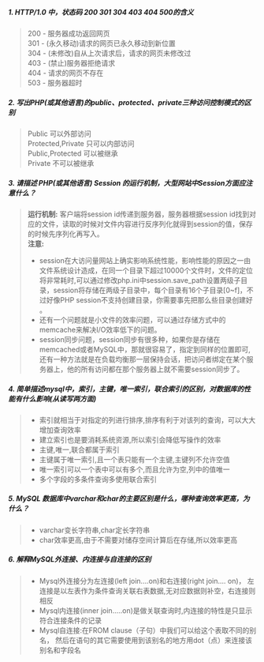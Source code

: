 <!--
author: King
head: http://pingodata.qiniudn.com/jockchou-avatar.jpg
date: 2017-04-06
title: PHP面试题
tags: PHP
images: 
category: PHP
status: publish
summary: PHP面试题
-->

##### 1. HTTP/1.0 中，状态码 200 301 304 403 404 500的含义
> 200 - 服务器成功返回网页  
> 301 - (永久移动)请求的网页已永久移动到新位置  
> 304 - (未修改)自从上次请求后，请求的网页未修改过  
> 403 - (禁止)服务器拒绝请求  
> 404 - 请求的网页不存在  
> 503 - 服务器超时

##### 2. 写出PHP(或其他语言)的public、protected、private三种访问控制模式的区别
> Public 可以外部访问  
> Protected,Private 只可以内部访问  
> Public,Protected 可以被继承  
> Private 不可以被继承

##### 3. 请描述 PHP(或其他语言) Session 的运行机制，大型网站中Session方面应注意什么？
> **运行机制:** 客户端将session id传递到服务器，服务器根据session id找到对应的文件，读取的时候对文件内容进行反序列化就得到session的值，保存的时候先序列化再写入。  
> **注意:**  
> - session在大访问量网站上确实影响系统性能，影响性能的原因之一由文件系统设计造成，在同一个目录下超过10000个文件时，文件的定位将非常耗时,可以通过修改php.ini中session.save_path设置两级子目录，session将存储在两级子目录中，每个目录有16个子目录[0~f]，不过好像PHP session不支持创建目录，你需要事先把那么些目录创建好 。  
> - 还有一个问题就是小文件的效率问题，可以通过存储方式中的memcache来解决I/O效率低下的问题。  
> - session同步问题，session同步有很多种，如果你是存储在memcached或者MySQL中，那就很容易了，指定到同样的位置即可,还有一种方法就是在负载均衡那一层保持会话，把访问者绑定在某个服务器上，他的所有访问都在那个服务器上就不需要session同步了。

##### 4. 简单描述mysql中，索引，主键，唯一索引，联合索引的区别，对数据库的性能有什么影响(从读写两方面)
> - 索引就相当于对指定的列进行排序,排序有利于对该列的查询，可以大大增加查询效率  
> - 建立索引也是要消耗系统资源,所以索引会降低写操作的效率  
> - 主键,唯一,联合都属于索引  
> - 主键属于唯一索引,且一个表只能有一个主键,主键列不允许空值  
> - 唯一索引可以一个表中可以有多个,而且允许为空,列中的值唯一  
> - 多个字段的多条件查询多使用联合索引

##### 5. MySQL 数据库中varchar和char的主要区别是什么，哪种查询效率更高，为什么？
> - varchar变长字符串,char定长字符串  
> - char效率更高,由于不需要对储存空间计算后在存储,所以效率更高

##### 6. 解释MySQL外连接、内连接与自连接的区别
> - Mysql外连接分为左连接(left join....on)和右连接(right join.... on)， 左连接是以左表作为条件查询关联右表数据,无对应数据则补空，右连接则相反
> - Mysql内连接(inner join.....on)是做关联查询时,内连接的特性是只显示符合连接条件的记录
> - Mysql自连接:在FROM clause（子句）中我们可以给这个表取不同的别名， 然后在语句的其它需要使用到该别名的地方用dot（点）来连接该别名和字段名
